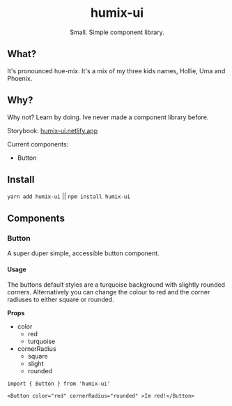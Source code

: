 <div align="center">
  <h1>humix-ui</h1>
</div>

<p align="center">
  Small. Simple component library.
</p>

## What?

It's pronounced hue-mix. It's a mix of my three kids names, Hollie, Uma and Phoenix.

## Why?

Why not? Learn by doing. Ive never made a component library before.

Storybook: [humix-ui.netlify.app](https://humix-ui.netlify.app/)

Current components:
- Button

## Install

`yarn add humix-ui` || `npm install humix-ui`

## Components

### Button

A super duper simple, accessible button component.

#### Usage

The buttons default styles are a turquoise background with slightly rounded corners. Alternatively you can change the colour to red and the corner radiuses to either square or rounded.

**Props**
- color
  - red
  - turquoise
- cornerRadius
  - square
  - slight
  - rounded

```tsx
import { Button } from 'humix-ui'

<Button color="red" cornerRadius="rounded" >Im red!</Button>
```

